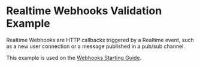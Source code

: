 # Realtime Webhooks Validation Example
Realtime Webhooks are HTTP callbacks triggered by a Realtime event, such as a new user connection or a message published in a pub/sub channel.

This example is used on the [Webhooks Starting Guide](http://messaging-public.realtime.co/documentation/starting-guide/webhooks.html).
